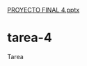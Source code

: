 [PROYECTO FINAL 4.pptx](https://github.com/Jesus641654651456941/tarea-4/files/10108546/PROYECTO.FINAL.4.pptx)
# tarea-4
Tarea
